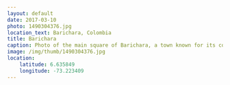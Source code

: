 ```yaml
---
layout: default
date: 2017-03-10
photo: 1490304376.jpg
location_text: Barichara, Colombia
title: Barichara
caption: Photo of the main square of Barichara, a town known for its cobbled streets and colonial architecture. In some travel guides it is considered as the most beautiful village in the country.
image: /img/thumb/1490304376.jpg
location:
    latitude: 6.635849
    longitude: -73.223409
---
```

